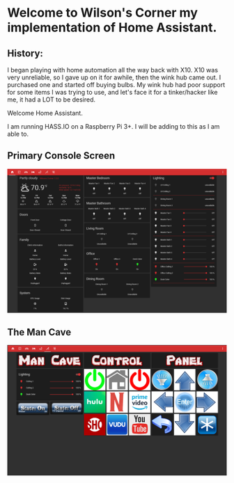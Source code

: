 # Welcome to Wilson's Corner my implementation of Home Assistant.

## History:

I began playing with home automation all the way back with X10. X10 was very unreliable, so I gave up on it for awhile, then the wink hub came out. I purchased one and started off buying bulbs. My wink hub had poor support for some items I was trying to use, and let's face it for a tinker/hacker like me, it had a LOT to be desired.

Welcome Home Assistant.

I am running HASS.IO on a Raspberry Pi 3+. I will be adding to this as I am able to.

## Primary Console Screen


<img src="https://github.com/sirnitro/HASSIO/blob/master/site-images/home-screen.PNG">

## The Man Cave
<img src="https://github.com/sirnitro/HASSIO/blob/master/site-images/Man-Cave.PNG">